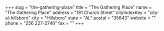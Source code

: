 +++
slug = "the-gathering-place"
title = "The Gathering Place"
name = "The Gathering Place"
address = "181 Church Street"
cityIndexKey = "city-al-hillsboro"
city = "Hillsboro"
state = "AL"
postal = "35643"
website = ""
phone = "256 227-2746"
fax = ""
+++
